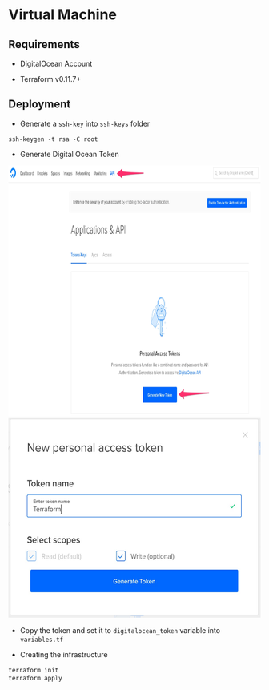 # **Virtual Machine**

## Requirements

* DigitalOcean Account

* Terraform v0.11.7+

## Deployment

* Generate a `ssh-key` into `ssh-keys` folder

```ssh
ssh-keygen -t rsa -C root
```

* Generate Digital Ocean Token

<img src="./docs/images/digitalocean_api_tokens_1.jpg " width="100%" height="500" />

<img src="./docs/images/digitalocean_api_tokens_2.jpg " width="100%" height="400" />

* Copy the token and set it to `digitalocean_token` variable into `variables.tf`

* Creating the infrastructure

```ssh
terraform init
terraform apply
```